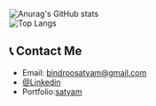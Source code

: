 




![Anurag's GitHub stats](https://github-readme-stats.vercel.app/api?username=SATYAM1548&show_icons=true&theme=aura)<br>
![Top Langs](https://github-readme-stats.vercel.app/api/top-langs/?username=SATYAM1548&layout=compact&theme=aura)
 
## 📞 Contact Me 
* Email: bindroosatyam@gmail.com
* [@Linkedin](https://www.linkedin.com/in/satyam-bindroo-78906022a)
* Portfolio:[satyam](https://satyam-bindroo.netlify.app/)
